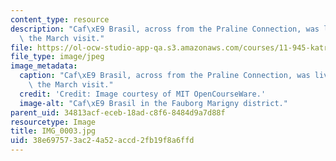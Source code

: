 ```yaml
---
content_type: resource
description: "Caf\xE9 Brasil, across from the Praline Connection, was lively during\
  \ the March visit."
file: https://ol-ocw-studio-app-qa.s3.amazonaws.com/courses/11-945-katrina-practicum-spring-2006/38e697573ac24a52accd2fb19f8a6ffd_IMG_0003.jpg
file_type: image/jpeg
image_metadata:
  caption: "Caf\xE9 Brasil, across from the Praline Connection, was lively during\
    \ the March visit."
  credit: 'Credit: Image courtesy of MIT OpenCourseWare.'
  image-alt: "Caf\xE9 Brasil in the Fauborg Marigny district."
parent_uid: 34813acf-eceb-18ad-c8f6-8484d9a7d88f
resourcetype: Image
title: IMG_0003.jpg
uid: 38e69757-3ac2-4a52-accd-2fb19f8a6ffd
---
```


